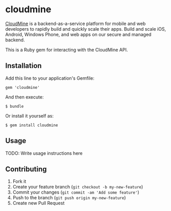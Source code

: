 cloudmine
==============

[CloudMine](https://cloudmine.me) is a backend-as-a-service platform for
mobile and web developers to rapidly build and quickly scale their apps.
Build and scale iOS, Android, Windows Phone, and web apps on our secure
and managed backend.

This is a Ruby gem for interacting with the CloudMine API.

## Installation

Add this line to your application's Gemfile:

    gem 'cloudmine'

And then execute:

    $ bundle

Or install it yourself as:

    $ gem install cloudmine

## Usage

TODO: Write usage instructions here

## Contributing

1. Fork it
2. Create your feature branch (`git checkout -b my-new-feature`)
3. Commit your changes (`git commit -am 'Add some feature'`)
4. Push to the branch (`git push origin my-new-feature`)
5. Create new Pull Request
